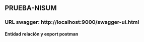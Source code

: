 ## PRUEBA-NISUM

### URL swagger: http://localhost:9000/swagger-ui.html

#### Entidad relación y export postman